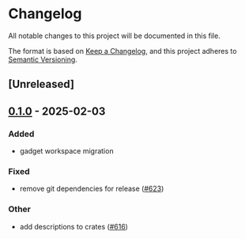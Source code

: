 # Changelog

All notable changes to this project will be documented in this file.

The format is based on [Keep a Changelog](https://keepachangelog.com/en/1.0.0/),
and this project adheres to [Semantic Versioning](https://semver.org/spec/v2.0.0.html).

## [Unreleased]

## [0.1.0](https://github.com/tangle-network/gadget/releases/tag/gadget-eigenlayer-testing-utils-v0.1.0) - 2025-02-03

### Added

- gadget workspace migration

### Fixed

- remove git dependencies for release ([#623](https://github.com/tangle-network/gadget/pull/623))

### Other

- add descriptions to crates ([#616](https://github.com/tangle-network/gadget/pull/616))
